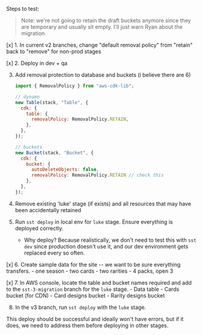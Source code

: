 Steps to test:

> Note: we're not going to retain the draft buckets anymore since they are temporary and usually sit empty. I'll just warn Ryan about the migration

[x] 1. In current v2 branches, change "default removal policy" from "retain" back to "remove" for non-prod stages

[x] 2. Deploy in dev + qa

3. Add removal protection to database and buckets (i believe there are 6)
    ```js
    import { RemovalPolicy } from "aws-cdk-lib";

    // dynamo
    new Table(stack, "Table", {
      cdk: {
        table: {
          removalPolicy: RemovalPolicy.RETAIN,
        },
      },
    });

    // buckets
    new Bucket(stack, "Bucket", {
      cdk: {
        bucket: {
          autoDeleteObjects: false,
          removalPolicy: RemovalPolicy.RETAIN // check this
        },
      },
    });
    ```
4. Remove existing 'luke' stage (if exists) and all resources that may have been accidentally retained

5. Run `sst deploy` in local env for `luke` stage. Ensure everything is deployed correctly.
    - Why deploy? Because realistically, we don't need to test this with `sst dev` since production doesn't use it, and our dev environment gets replaced every so often. 

[x] 6. Create sample data for the site -- we want to be sure everything transfers. 
    - one season
    - two cards
    - two rarities
    - 4 packs, open 3

[x] 7. In AWS console, locate the table and bucket names required and add to the `sst-3-migration` branch for the `luke` stage.
    - Data table
    - Cards bucket (for CDN)
    - Card designs bucket
    - Rarity designs bucket

8. In the v3 branch, run `sst deploy` with the `luke` stage.

This deploy should be successful and ideally won't have errors, but if it does, we need to address them before deploying in other stages.
